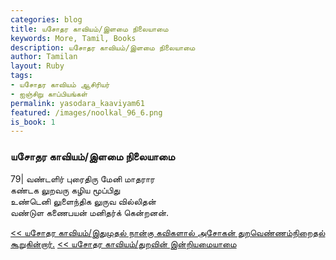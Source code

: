 ```yaml
---  
categories: blog  
title: யசோதர காவியம்/இளமை நிலையாமை
keywords: More, Tamil, Books  
description: யசோதர காவியம்/இளமை நிலையாமை
author: Tamilan  
layout: Ruby  
tags:     
- யசோதர காவியம் ஆசிரியர்
- ஐஞ்சிறு காப்பியங்கள்
permalink: yasodara_kaaviyam61  
featured: /images/noolkal_96_6.png  
is_book: 1
---  
```



### யசோதர காவியம்/இளமை நிலையாமை

79| வண்டளிர் புரைதிரு மேனி மாதரார  
கண்டக லுறவரு கழிய மூப்பிது  
உண்டெனி லுளைந்திக லுருவ வில்லிதன்  
வண்டுள கணைபயன் மனிதர்க் கென்றனன்.

[<< யசோதர காவியம்/இதுமுதல் நான்கு கவிகளால் அசோகன் துறவெண்ணம்நிறைதல் கூறுகின்றார்.](yasodara_kaaviyam60) [<< யசோதர காவியம்/துறவின் இன்றியமையாமை](yasodara_kaaviyam62)


